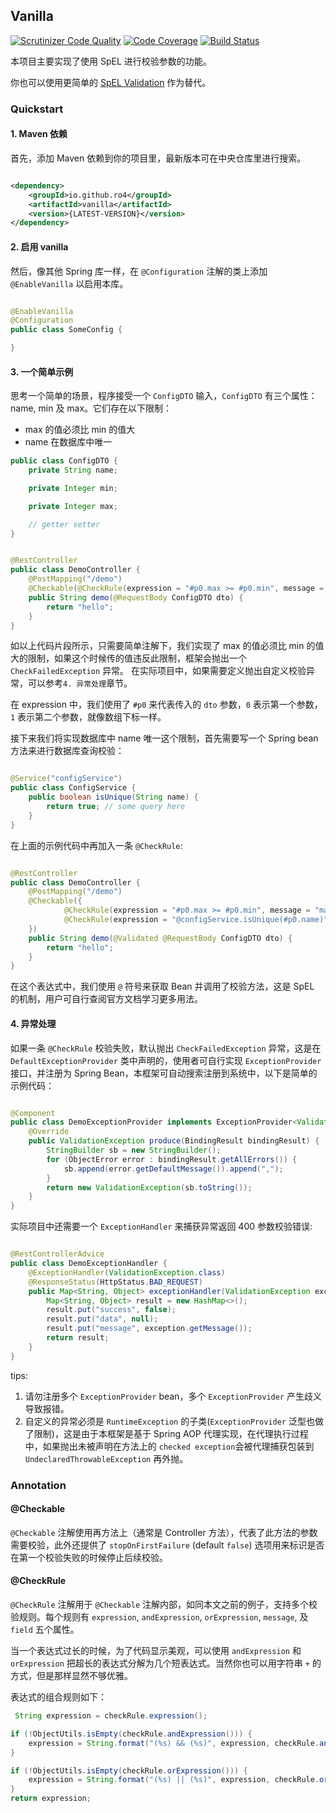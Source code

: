 ## Vanilla

[![Scrutinizer Code Quality](https://scrutinizer-ci.com/g/ro4/vanilla/badges/quality-score.png?b=main)](https://scrutinizer-ci.com/g/ro4/vanilla/?branch=main)
[![Code Coverage](https://scrutinizer-ci.com/g/ro4/vanilla/badges/coverage.png?b=main)](https://scrutinizer-ci.com/g/ro4/vanilla/?branch=main)
[![Build Status](https://scrutinizer-ci.com/g/ro4/vanilla/badges/build.png?b=main)](https://scrutinizer-ci.com/g/ro4/vanilla/build-status/main)

本项目主要实现了使用 SpEL 进行校验参数的功能。  

你也可以使用更简单的 [SpEL Validation](https://github.com/ro4/spel-validation) 作为替代。

### Quickstart

#### 1. Maven 依赖

首先，添加 Maven 依赖到你的项目里，最新版本可在中央仓库里进行搜索。

```xml

<dependency>
    <groupId>io.github.ro4</groupId>
    <artifactId>vanilla</artifactId>
    <version>{LATEST-VERSION}</version>
</dependency>
```

#### 2. 启用 vanilla

然后，像其他 Spring 库一样，在 `@Configuration` 注解的类上添加 `@EnableVanilla` 以启用本库。

```java

@EnableVanilla
@Configuration
public class SomeConfig {

}
```

#### 3. 一个简单示例

思考一个简单的场景，程序接受一个 `ConfigDTO` 输入，`ConfigDTO` 有三个属性：name, min 及 max。它们存在以下限制：

* max 的值必须比 min 的值大
* name 在数据库中唯一

```java
public class ConfigDTO {
    private String name;

    private Integer min;

    private Integer max;

    // getter setter 
}
```

```java

@RestController
public class DemoController {
    @PostMapping("/demo")
    @Checkable(@CheckRule(expression = "#p0.max >= #p0.min", message = "max 的值必须比 min 的值大"))
    public String demo(@RequestBody ConfigDTO dto) {
        return "hello";
    }
}
```

如以上代码片段所示，只需要简单注解下，我们实现了 max 的值必须比 min 的值大的限制，如果这个时候传的值违反此限制，框架会抛出一个 `CheckFailedException` 异常。 在实际项目中，如果需要定义抛出自定义校验异常，可以参考`4. 异常处理`章节。  

在 expression 中，我们使用了 `#p0` 来代表传入的 `dto` 参数，`0` 表示第一个参数，`1` 表示第二个参数，就像数组下标一样。  

接下来我们将实现数据库中 name 唯一这个限制，首先需要写一个 Spring bean 方法来进行数据库查询校验：  

```java

@Service("configService")
public class ConfigService {
    public boolean isUnique(String name) {
        return true; // some query here
    }
}
```

在上面的示例代码中再加入一条 `@CheckRule`:

```java

@RestController
public class DemoController {
    @PostMapping("/demo")
    @Checkable({
            @CheckRule(expression = "#p0.max >= #p0.min", message = "max must greater than min"),
            @CheckRule(expression = "@configService.isUnique(#p0.name)", message = "name already exists")
    })
    public String demo(@Validated @RequestBody ConfigDTO dto) {
        return "hello";
    }
}
```

在这个表达式中，我们使用 `@` 符号来获取 Bean 并调用了校验方法，这是 SpEL 的机制，用户可自行查阅官方文档学习更多用法。

#### 4. 异常处理

如果一条 `@CheckRule` 校验失败，默认抛出  `CheckFailedException` 异常，这是在 `DefaultExceptionProvider` 类中声明的，使用者可自行实现 `ExceptionProvider` 接口，并注册为 Spring Bean，本框架可自动搜索注册到系统中，以下是简单的示例代码：

```java

@Component
public class DemoExceptionProvider implements ExceptionProvider<ValidationException> {
    @Override
    public ValidationException produce(BindingResult bindingResult) {
        StringBuilder sb = new StringBuilder();
        for (ObjectError error : bindingResult.getAllErrors()) {
            sb.append(error.getDefaultMessage()).append(",");
        }
        return new ValidationException(sb.toString());
    }
}

```

实际项目中还需要一个 `ExceptionHandler` 来捕获异常返回 400 参数校验错误:

```java

@RestControllerAdvice
public class DemoExceptionHandler {
    @ExceptionHandler(ValidationException.class)
    @ResponseStatus(HttpStatus.BAD_REQUEST)
    public Map<String, Object> exceptionHandler(ValidationException exception) {
        Map<String, Object> result = new HashMap<>();
        result.put("success", false);
        result.put("data", null);
        result.put("message", exception.getMessage());
        return result;
    }
}

```

tips:

1. 请勿注册多个 `ExceptionProvider` bean，多个 `ExceptionProvider` 产生歧义导致报错。
2. 自定义的异常必须是 `RuntimeException` 的子类(`ExceptionProvider` 泛型也做了限制)，这是由于本框架是基于 Spring AOP 代理实现，在代理执行过程中，如果抛出未被声明在方法上的 `checked exception`会被代理捕获包装到 `UndeclaredThrowableException` 再外抛。

### Annotation

#### @Checkable

`@Checkable` 注解使用再方法上（通常是 Controller 方法），代表了此方法的参数需要校验，此外还提供了 `stopOnFirstFailure` (default `false`) 选项用来标识是否在第一个校验失败的时候停止后续校验。

#### @CheckRule

`@CheckRule` 注解用于 `@Checkable` 注解内部，如同本文之前的例子，支持多个校验规则。每个规则有 `expression`, `andExpression`, `orExpression`, `message`, 及 `field` 五个属性。  

当一个表达式过长的时候，为了代码显示美观，可以使用 `andExpression` 和 `orExpression` 把超长的表达式分解为几个短表达式。当然你也可以用字符串 `+` 的方式，但是那样显然不够优雅。   

表达式的组合规则如下：
```groovy
 String expression = checkRule.expression();

if (!ObjectUtils.isEmpty(checkRule.andExpression())) {
    expression = String.format("(%s) && (%s)", expression, checkRule.andExpression());
}

if (!ObjectUtils.isEmpty(checkRule.orExpression())) {
    expression = String.format("(%s) || (%s)", expression, checkRule.orExpression());
}
return expression;
```
